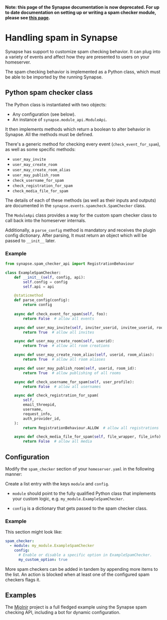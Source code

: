 **Note: this page of the Synapse documentation is now deprecated. For up to date
documentation on setting up or writing a spam checker module, please see
[this page](https://matrix-org.github.io/synapse/develop/modules.html).**

# Handling spam in Synapse

Synapse has support to customize spam checking behavior. It can plug into a
variety of events and affect how they are presented to users on your homeserver.

The spam checking behavior is implemented as a Python class, which must be
able to be imported by the running Synapse.

## Python spam checker class

The Python class is instantiated with two objects:

* Any configuration (see below).
* An instance of `synapse.module_api.ModuleApi`.

It then implements methods which return a boolean to alter behavior in Synapse.
All the methods must be defined.

There's a generic method for checking every event (`check_event_for_spam`), as
well as some specific methods:

* `user_may_invite`
* `user_may_create_room`
* `user_may_create_room_alias`
* `user_may_publish_room`
* `check_username_for_spam`
* `check_registration_for_spam`
* `check_media_file_for_spam`

The details of each of these methods (as well as their inputs and outputs)
are documented in the `synapse.events.spamcheck.SpamChecker` class.

The `ModuleApi` class provides a way for the custom spam checker class to
call back into the homeserver internals.

Additionally, a `parse_config` method is mandatory and receives the plugin config
dictionary. After parsing, It must return an object which will be
passed to `__init__` later.

### Example

```python
from synapse.spam_checker_api import RegistrationBehaviour

class ExampleSpamChecker:
    def __init__(self, config, api):
        self.config = config
        self.api = api

    @staticmethod
    def parse_config(config):
        return config
        
    async def check_event_for_spam(self, foo):
        return False  # allow all events

    async def user_may_invite(self, inviter_userid, invitee_userid, room_id):
        return True  # allow all invites

    async def user_may_create_room(self, userid):
        return True  # allow all room creations

    async def user_may_create_room_alias(self, userid, room_alias):
        return True  # allow all room aliases

    async def user_may_publish_room(self, userid, room_id):
        return True  # allow publishing of all rooms

    async def check_username_for_spam(self, user_profile):
        return False  # allow all usernames

    async def check_registration_for_spam(
        self,
        email_threepid,
        username,
        request_info,
        auth_provider_id,
    ):
        return RegistrationBehaviour.ALLOW  # allow all registrations

    async def check_media_file_for_spam(self, file_wrapper, file_info):
        return False  # allow all media
```

## Configuration

Modify the `spam_checker` section of your `homeserver.yaml` in the following
manner:

Create a list entry with the keys `module` and `config`.

* `module` should point to the fully qualified Python class that implements your
  custom logic, e.g. `my_module.ExampleSpamChecker`.

* `config` is a dictionary that gets passed to the spam checker class.

### Example

This section might look like:

```yaml
spam_checker:
  - module: my_module.ExampleSpamChecker
    config:
      # Enable or disable a specific option in ExampleSpamChecker.
      my_custom_option: true
```

More spam checkers can be added in tandem by appending more items to the list. An
action is blocked when at least one of the configured spam checkers flags it.

## Examples

The [Mjolnir](https://github.com/matrix-org/mjolnir) project is a full fledged
example using the Synapse spam checking API, including a bot for dynamic
configuration.
